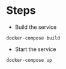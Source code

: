 #  Steps
* Build the service
```
docker-compose build
```
* Start the service
```
docker-compose up
```
